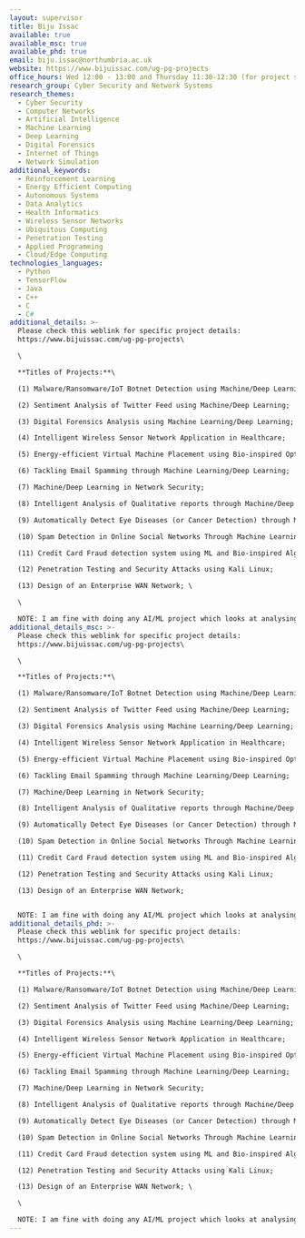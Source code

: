 ```yaml
---
layout: supervisor
title: Biju Issac
available: true
available_msc: true
available_phd: true
email: biju.issac@northumbria.ac.uk
website: https://www.bijuissac.com/ug-pg-projects
office_hours: Wed 12:00 - 13:00 and Thursday 11:30-12:30 (for project sessions)
research_group: Cyber Security and Network Systems
research_themes:
  - Cyber Security
  - Computer Networks
  - Artificial Intelligence
  - Machine Learning
  - Deep Learning
  - Digital Forensics
  - Internet of Things
  - Network Simulation
additional_keywords:
  - Reinforcement Learning
  - Energy Efficient Computing
  - Autonomous Systems
  - Data Analytics
  - Health Informatics
  - Wireless Sensor Networks
  - Ubiquitous Computing
  - Penetration Testing
  - Applied Programming
  - Cloud/Edge Computing
technologies_languages:
  - Python
  - TensorFlow
  - Java
  - C++
  - C
  - C#
additional_details: >-
  Please check this weblink for specific project details:
  https://www.bijuissac.com/ug-pg-projects\

  \

  **Titles of Projects:**\

  (1) Malware/Ransomware/IoT Botnet Detection using Machine/Deep Learning; 

  (2) Sentiment Analysis of Twitter Feed using Machine/Deep Learning; 

  (3) Digital Forensics Analysis using Machine Learning/Deep Learning; 

  (4) Intelligent Wireless Sensor Network Application in Healthcare; 

  (5) Energy-efficient Virtual Machine Placement using Bio-inspired Optimisation Algorithms; 

  (6) Tackling Email Spamming through Machine Learning/Deep Learning; 

  (7) Machine/Deep Learning in Network Security; 

  (8) Intelligent Analysis of Qualitative reports through Machine/Deep Learning; 

  (9) Automatically Detect Eye Diseases (or Cancer Detection) through Machine/Deep Learning; 

  (10) Spam Detection in Online Social Networks Through Machine Learning/Deep Learning; 

  (11) Credit Card Fraud detection system using ML and Bio-inspired Algorithms; 

  (12) Penetration Testing and Security Attacks using Kali Linux; 

  (13) Design of an Enterprise WAN Network; \

  \

  NOTE: I am fine with doing any AI/ML project which looks at analysing a dataset in any field. If you have any related project ideas or others, please feel free to discuss that with me (email: biju.issac@northumbria.ac.uk).
additional_details_msc: >-
  Please check this weblink for specific project details:
  https://www.bijuissac.com/ug-pg-projects\

  \

  **Titles of Projects:**\

  (1) Malware/Ransomware/IoT Botnet Detection using Machine/Deep Learning; 

  (2) Sentiment Analysis of Twitter Feed using Machine/Deep Learning; 

  (3) Digital Forensics Analysis using Machine Learning/Deep Learning; 

  (4) Intelligent Wireless Sensor Network Application in Healthcare; 

  (5) Energy-efficient Virtual Machine Placement using Bio-inspired Optimisation Algorithms; 

  (6) Tackling Email Spamming through Machine Learning/Deep Learning; 

  (7) Machine/Deep Learning in Network Security; 

  (8) Intelligent Analysis of Qualitative reports through Machine/Deep Learning; 

  (9) Automatically Detect Eye Diseases (or Cancer Detection) through Machine/Deep Learning; 

  (10) Spam Detection in Online Social Networks Through Machine Learning/Deep Learning; 

  (11) Credit Card Fraud detection system using ML and Bio-inspired Algorithms; 

  (12) Penetration Testing and Security Attacks using Kali Linux; 

  (13) Design of an Enterprise WAN Network; 


  NOTE: I am fine with doing any AI/ML project which looks at analysing a dataset in any field. If you have any related project ideas or others, please feel free to discuss that with me (email: biju.issac@northumbria.ac.uk).
additional_details_phd: >-
  Please check this weblink for specific project details:
  https://www.bijuissac.com/ug-pg-projects\

  \

  **Titles of Projects:**\

  (1) Malware/Ransomware/IoT Botnet Detection using Machine/Deep Learning; 

  (2) Sentiment Analysis of Twitter Feed using Machine/Deep Learning; 

  (3) Digital Forensics Analysis using Machine Learning/Deep Learning; 

  (4) Intelligent Wireless Sensor Network Application in Healthcare; 

  (5) Energy-efficient Virtual Machine Placement using Bio-inspired Optimisation Algorithms; 

  (6) Tackling Email Spamming through Machine Learning/Deep Learning; 

  (7) Machine/Deep Learning in Network Security; 

  (8) Intelligent Analysis of Qualitative reports through Machine/Deep Learning; 

  (9) Automatically Detect Eye Diseases (or Cancer Detection) through Machine/Deep Learning; 

  (10) Spam Detection in Online Social Networks Through Machine Learning/Deep Learning; 

  (11) Credit Card Fraud detection system using ML and Bio-inspired Algorithms; 

  (12) Penetration Testing and Security Attacks using Kali Linux; 

  (13) Design of an Enterprise WAN Network; \

  \

  NOTE: I am fine with doing any AI/ML project which looks at analysing a dataset in any field. If you have any related project ideas or others, please feel free to discuss that with me (email: biju.issac@northumbria.ac.uk).
---
```

